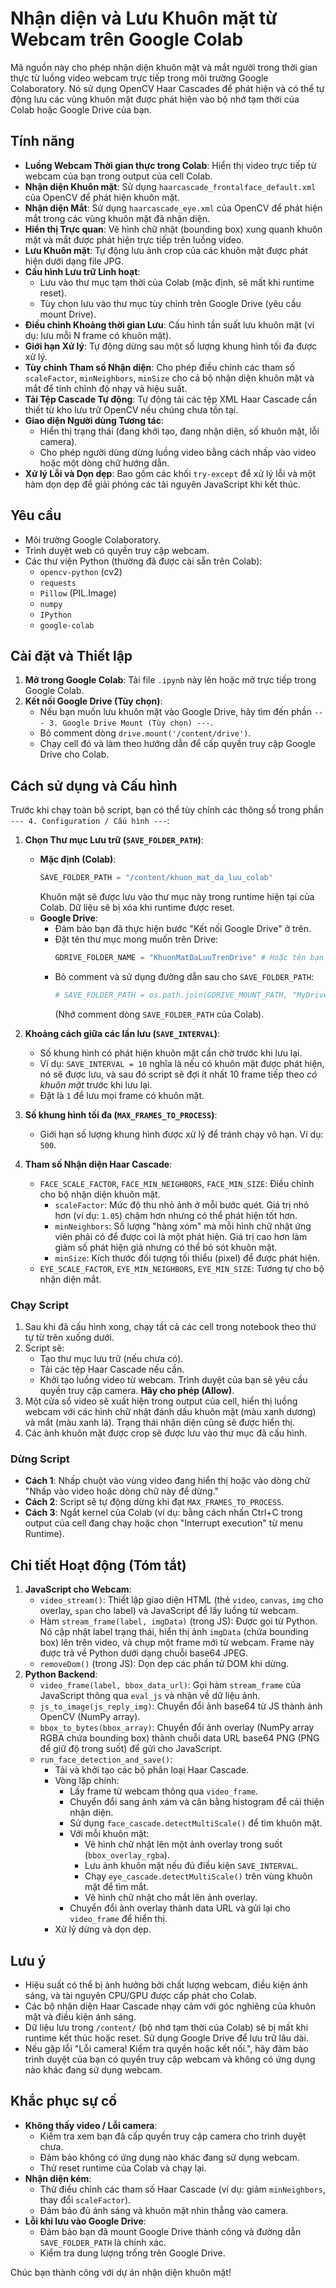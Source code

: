 # Nhận diện và Lưu Khuôn mặt từ Webcam trên Google Colab

Mã nguồn này cho phép nhận diện khuôn mặt và mắt người trong thời gian thực từ luồng video webcam trực tiếp trong môi trường Google Colaboratory. Nó sử dụng OpenCV Haar Cascades để phát hiện và có thể tự động lưu các vùng khuôn mặt được phát hiện vào bộ nhớ tạm thời của Colab hoặc Google Drive của bạn.

## Tính năng

* **Luồng Webcam Thời gian thực trong Colab**: Hiển thị video trực tiếp từ webcam của bạn trong output của cell Colab.
* **Nhận diện Khuôn mặt**: Sử dụng `haarcascade_frontalface_default.xml` của OpenCV để phát hiện khuôn mặt.
* **Nhận diện Mắt**: Sử dụng `haarcascade_eye.xml` của OpenCV để phát hiện mắt trong các vùng khuôn mặt đã nhận diện.
* **Hiển thị Trực quan**: Vẽ hình chữ nhật (bounding box) xung quanh khuôn mặt và mắt được phát hiện trực tiếp trên luồng video.
* **Lưu Khuôn mặt**: Tự động lưu ảnh crop của các khuôn mặt được phát hiện dưới dạng file JPG.
* **Cấu hình Lưu trữ Linh hoạt**:
    * Lưu vào thư mục tạm thời của Colab (mặc định, sẽ mất khi runtime reset).
    * Tùy chọn lưu vào thư mục tùy chỉnh trên Google Drive (yêu cầu mount Drive).
* **Điều chỉnh Khoảng thời gian Lưu**: Cấu hình tần suất lưu khuôn mặt (ví dụ: lưu mỗi N frame có khuôn mặt).
* **Giới hạn Xử lý**: Tự động dừng sau một số lượng khung hình tối đa được xử lý.
* **Tùy chỉnh Tham số Nhận diện**: Cho phép điều chỉnh các tham số `scaleFactor`, `minNeighbors`, `minSize` cho cả bộ nhận diện khuôn mặt và mắt để tinh chỉnh độ nhạy và hiệu suất.
* **Tải Tệp Cascade Tự động**: Tự động tải các tệp XML Haar Cascade cần thiết từ kho lưu trữ OpenCV nếu chúng chưa tồn tại.
* **Giao diện Người dùng Tương tác**:
    * Hiển thị trạng thái (đang khởi tạo, đang nhận diện, số khuôn mặt, lỗi camera).
    * Cho phép người dùng dừng luồng video bằng cách nhấp vào video hoặc một dòng chữ hướng dẫn.
* **Xử lý Lỗi và Dọn dẹp**: Bao gồm các khối `try-except` để xử lý lỗi và một hàm dọn dẹp để giải phóng các tài nguyên JavaScript khi kết thúc.

## Yêu cầu

* Môi trường Google Colaboratory.
* Trình duyệt web có quyền truy cập webcam.
* Các thư viện Python (thường đã được cài sẵn trên Colab):
    * `opencv-python` (cv2)
    * `requests`
    * `Pillow` (PIL.Image)
    * `numpy`
    * `IPython`
    * `google-colab`

## Cài đặt và Thiết lập

1.  **Mở trong Google Colab**: Tải file `.ipynb` này lên hoặc mở trực tiếp trong Google Colab.
2.  **Kết nối Google Drive (Tùy chọn)**:
    * Nếu bạn muốn lưu khuôn mặt vào Google Drive, hãy tìm đến phần `--- 3. Google Drive Mount (Tùy chọn) ---`.
    * Bỏ comment dòng `drive.mount('/content/drive')`.
    * Chạy cell đó và làm theo hướng dẫn để cấp quyền truy cập Google Drive cho Colab.

## Cách sử dụng và Cấu hình

Trước khi chạy toàn bộ script, bạn có thể tùy chỉnh các thông số trong phần `--- 4. Configuration / Cấu hình ---`:

1.  **Chọn Thư mục Lưu trữ (`SAVE_FOLDER_PATH`)**:
    * **Mặc định (Colab)**:
        ```python
        SAVE_FOLDER_PATH = "/content/khuon_mat_da_luu_colab"
        ```
        Khuôn mặt sẽ được lưu vào thư mục này trong runtime hiện tại của Colab. Dữ liệu sẽ bị xóa khi runtime được reset.
    * **Google Drive**:
        * Đảm bảo bạn đã thực hiện bước "Kết nối Google Drive" ở trên.
        * Đặt tên thư mục mong muốn trên Drive:
            ```python
            GDRIVE_FOLDER_NAME = "KhuonMatDaLuuTrenDrive" # Hoặc tên bạn chọn
            ```
        * Bỏ comment và sử dụng đường dẫn sau cho `SAVE_FOLDER_PATH`:
            ```python
            # SAVE_FOLDER_PATH = os.path.join(GDRIVE_MOUNT_PATH, "MyDrive", GDRIVE_FOLDER_NAME)
            ```
            (Nhớ comment dòng `SAVE_FOLDER_PATH` của Colab).

2.  **Khoảng cách giữa các lần lưu (`SAVE_INTERVAL`)**:
    * Số khung hình có phát hiện khuôn mặt cần chờ trước khi lưu lại.
    * Ví dụ: `SAVE_INTERVAL = 10` nghĩa là nếu có khuôn mặt được phát hiện, nó sẽ được lưu, và sau đó script sẽ đợi ít nhất 10 frame tiếp theo *có khuôn mặt* trước khi lưu lại.
    * Đặt là `1` để lưu mọi frame có khuôn mặt.

3.  **Số khung hình tối đa (`MAX_FRAMES_TO_PROCESS`)**:
    * Giới hạn số lượng khung hình được xử lý để tránh chạy vô hạn. Ví dụ: `500`.

4.  **Tham số Nhận diện Haar Cascade**:
    * `FACE_SCALE_FACTOR`, `FACE_MIN_NEIGHBORS`, `FACE_MIN_SIZE`: Điều chỉnh cho bộ nhận diện khuôn mặt.
        * `scaleFactor`: Mức độ thu nhỏ ảnh ở mỗi bước quét. Giá trị nhỏ hơn (ví dụ: `1.05`) chậm hơn nhưng có thể phát hiện tốt hơn.
        * `minNeighbors`: Số lượng "hàng xóm" mà mỗi hình chữ nhật ứng viên phải có để được coi là một phát hiện. Giá trị cao hơn làm giảm số phát hiện giả nhưng có thể bỏ sót khuôn mặt.
        * `minSize`: Kích thước đối tượng tối thiểu (pixel) để được phát hiện.
    * `EYE_SCALE_FACTOR`, `EYE_MIN_NEIGHBORS`, `EYE_MIN_SIZE`: Tương tự cho bộ nhận diện mắt.

### Chạy Script

1.  Sau khi đã cấu hình xong, chạy tất cả các cell trong notebook theo thứ tự từ trên xuống dưới.
2.  Script sẽ:
    * Tạo thư mục lưu trữ (nếu chưa có).
    * Tải các tệp Haar Cascade nếu cần.
    * Khởi tạo luồng video từ webcam. Trình duyệt của bạn sẽ yêu cầu quyền truy cập camera. **Hãy cho phép (Allow)**.
3.  Một cửa sổ video sẽ xuất hiện trong output của cell, hiển thị luồng webcam với các hình chữ nhật đánh dấu khuôn mặt (màu xanh dương) và mắt (màu xanh lá). Trạng thái nhận diện cũng sẽ được hiển thị.
4.  Các ảnh khuôn mặt được crop sẽ được lưu vào thư mục đã cấu hình.

### Dừng Script

* **Cách 1**: Nhấp chuột vào vùng video đang hiển thị hoặc vào dòng chữ "Nhấp vào video hoặc dòng chữ này để dừng."
* **Cách 2**: Script sẽ tự động dừng khi đạt `MAX_FRAMES_TO_PROCESS`.
* **Cách 3**: Ngắt kernel của Colab (ví dụ: bằng cách nhấn Ctrl+C trong output của cell đang chạy hoặc chọn "Interrupt execution" từ menu Runtime).

## Chi tiết Hoạt động (Tóm tắt)

1.  **JavaScript cho Webcam**:
    * `video_stream()`: Thiết lập giao diện HTML (thẻ `video`, `canvas`, `img` cho overlay, `span` cho label) và JavaScript để lấy luồng từ webcam.
    * Hàm `stream_frame(label, imgData)` (trong JS): Được gọi từ Python. Nó cập nhật label trạng thái, hiển thị ảnh `imgData` (chứa bounding box) lên trên video, và chụp một frame mới từ webcam. Frame này được trả về Python dưới dạng chuỗi base64 JPEG.
    * `removeDom()` (trong JS): Dọn dẹp các phần tử DOM khi dừng.
2.  **Python Backend**:
    * `video_frame(label, bbox_data_url)`: Gọi hàm `stream_frame` của JavaScript thông qua `eval_js` và nhận về dữ liệu ảnh.
    * `js_to_image(js_reply_img)`: Chuyển đổi ảnh base64 từ JS thành ảnh OpenCV (NumPy array).
    * `bbox_to_bytes(bbox_array)`: Chuyển đổi ảnh overlay (NumPy array RGBA chứa bounding box) thành chuỗi data URL base64 PNG (PNG để giữ độ trong suốt) để gửi cho JavaScript.
    * `run_face_detection_and_save()`:
        * Tải và khởi tạo các bộ phân loại Haar Cascade.
        * Vòng lặp chính:
            * Lấy frame từ webcam thông qua `video_frame`.
            * Chuyển đổi sang ảnh xám và cân bằng histogram để cải thiện nhận diện.
            * Sử dụng `face_cascade.detectMultiScale()` để tìm khuôn mặt.
            * Với mỗi khuôn mặt:
                * Vẽ hình chữ nhật lên một ảnh overlay trong suốt (`bbox_overlay_rgba`).
                * Lưu ảnh khuôn mặt nếu đủ điều kiện `SAVE_INTERVAL`.
                * Chạy `eye_cascade.detectMultiScale()` trên vùng khuôn mặt để tìm mắt.
                * Vẽ hình chữ nhật cho mắt lên ảnh overlay.
            * Chuyển đổi ảnh overlay thành data URL và gửi lại cho `video_frame` để hiển thị.
        * Xử lý dừng và dọn dẹp.

## Lưu ý

* Hiệu suất có thể bị ảnh hưởng bởi chất lượng webcam, điều kiện ánh sáng, và tài nguyên CPU/GPU được cấp phát cho Colab.
* Các bộ nhận diện Haar Cascade nhạy cảm với góc nghiêng của khuôn mặt và điều kiện ánh sáng.
* Dữ liệu lưu trong `/content/` (bộ nhớ tạm thời của Colab) sẽ bị mất khi runtime kết thúc hoặc reset. Sử dụng Google Drive để lưu trữ lâu dài.
* Nếu gặp lỗi "Lỗi camera! Kiểm tra quyền hoặc kết nối.", hãy đảm bảo trình duyệt của bạn có quyền truy cập webcam và không có ứng dụng nào khác đang sử dụng webcam.

## Khắc phục sự cố

* **Không thấy video / Lỗi camera**:
    * Kiểm tra xem bạn đã cấp quyền truy cập camera cho trình duyệt chưa.
    * Đảm bảo không có ứng dụng nào khác đang sử dụng webcam.
    * Thử reset runtime của Colab và chạy lại.
* **Nhận diện kém**:
    * Thử điều chỉnh các tham số Haar Cascade (ví dụ: giảm `minNeighbors`, thay đổi `scaleFactor`).
    * Đảm bảo đủ ánh sáng và khuôn mặt nhìn thẳng vào camera.
* **Lỗi khi lưu vào Google Drive**:
    * Đảm bảo bạn đã mount Google Drive thành công và đường dẫn `SAVE_FOLDER_PATH` là chính xác.
    * Kiểm tra dung lượng trống trên Google Drive.

Chúc bạn thành công với dự án nhận diện khuôn mặt!
